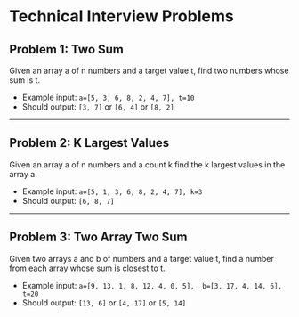 # Technical Interview Problems

## Problem 1: **Two Sum**

Given an array a of n numbers and a target value t, find two numbers whose sum is t.
- Example input: `a=[5, 3, 6, 8, 2, 4, 7], t=10`
- Should output: `[3, 7]` or `[6, 4]` or `[8, 2]`

---

## Problem 2: **K Largest Values**
Given an array a of n numbers and a count k find the k largest values in the array a.
- Example input: `a=[5, 1, 3, 6, 8, 2, 4, 7], k=3`
- Should output: `[6, 8, 7]`

---

## Problem 3: Two Array Two Sum
Given two arrays a and b of numbers and a target value t, find a number from each array whose sum is closest to t.
- Example input: `a=[9, 13, 1, 8, 12, 4, 0, 5],  b=[3, 17, 4, 14, 6],  t=20`
- Should output: `[13, 6]` or `[4, 17]` or `[5, 14]`